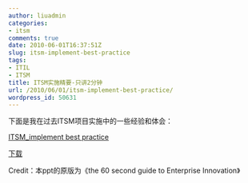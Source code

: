 ```yaml
---
author: liuadmin
categories:
- itsm
comments: true
date: 2010-06-01T16:37:51Z
slug: itsm-implement-best-practice
tags:
- ITIL
- ITSM
title: ITSM实施精要-只讲2分钟
url: /2010/06/01/itsm-implement-best-practice/
wordpress_id: 50631
---
```


下面是我在过去ITSM项目实施中的一些经验和体会：

[ITSM_implement best practice](http://7bv9gn.com1.z0.glb.clouddn.com/wp-content/uploads/2010/06/ITSM_implement.swf)

[下载](http://www.box.net/shared/rld8smakt1)

Credit：本ppt的原版为《the 60 second guide to Enterprise Innovation》
